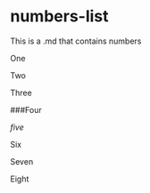 # numbers-list
This is a .md that contains numbers

One

Two

Three

###Four

*five*

Six

Seven 

Eight

